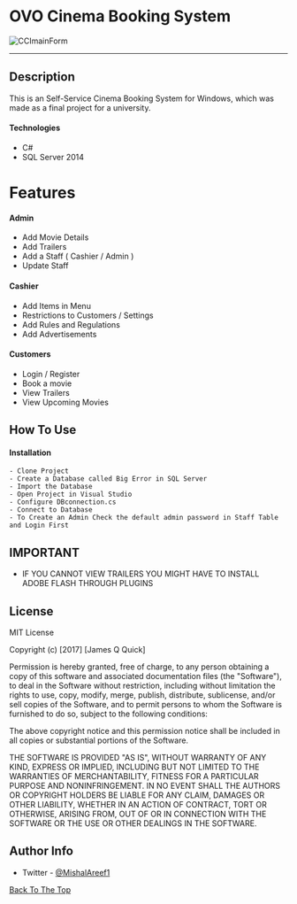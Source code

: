 # OVO Cinema Booking System
![CCImainForm](https://user-images.githubusercontent.com/53239920/83960268-7d21ba80-a8b9-11ea-9c08-df4968ec2542.JPG)



---


## Description

This is an Self-Service Cinema Booking System for Windows, which was made as a final project for a university. 

#### Technologies

- C#
- SQL Server 2014

# Features

#### Admin
- Add Movie Details
- Add Trailers
- Add a Staff ( Cashier / Admin )
- Update Staff

#### Cashier
- Add Items in Menu
- Restrictions to Customers / Settings
- Add Rules and Regulations
- Add Advertisements

#### Customers 
- Login / Register
- Book a movie
- View Trailers
- View Upcoming Movies

## How To Use

#### Installation

    - Clone Project
    - Create a Database called Big Error in SQL Server
    - Import the Database
    - Open Project in Visual Studio
    - Configure DBconnection.cs
    - Connect to Database
    - To Create an Admin Check the default admin password in Staff Table and Login First
    
 ## IMPORTANT
 * IF YOU CANNOT VIEW TRAILERS YOU MIGHT HAVE TO INSTALL ADOBE FLASH THROUGH PLUGINS
 


## License

MIT License

Copyright (c) [2017] [James Q Quick]

Permission is hereby granted, free of charge, to any person obtaining a copy
of this software and associated documentation files (the "Software"), to deal
in the Software without restriction, including without limitation the rights
to use, copy, modify, merge, publish, distribute, sublicense, and/or sell
copies of the Software, and to permit persons to whom the Software is
furnished to do so, subject to the following conditions:

The above copyright notice and this permission notice shall be included in all
copies or substantial portions of the Software.

THE SOFTWARE IS PROVIDED "AS IS", WITHOUT WARRANTY OF ANY KIND, EXPRESS OR
IMPLIED, INCLUDING BUT NOT LIMITED TO THE WARRANTIES OF MERCHANTABILITY,
FITNESS FOR A PARTICULAR PURPOSE AND NONINFRINGEMENT. IN NO EVENT SHALL THE
AUTHORS OR COPYRIGHT HOLDERS BE LIABLE FOR ANY CLAIM, DAMAGES OR OTHER
LIABILITY, WHETHER IN AN ACTION OF CONTRACT, TORT OR OTHERWISE, ARISING FROM,
OUT OF OR IN CONNECTION WITH THE SOFTWARE OR THE USE OR OTHER DEALINGS IN THE
SOFTWARE.

## Author Info

- Twitter - [@MishalAreef1](https://twitter.com/MishalAreef1)

[Back To The Top](#read-me-template)


